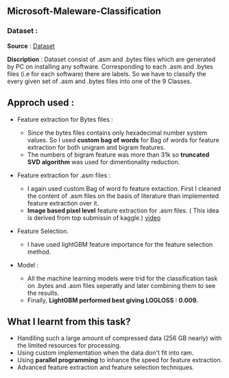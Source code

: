 ## Microsoft-Maleware-Classification

### Dataset : 
   **Source** : [Dataset](https://www.kaggle.com/c/malware-classification/data) 
   
   
   **Discription** : Dataset consist of .asm and .bytes files which are generated by PC on installing any software. Corresponding to each .asm and .bytes files (i.e for each software) there are labels. So we have to classify the every given set of .asm and .bytes files into one of the 9 Classes.
   
   
## Approch used : 

* Feature extraction for Bytes files : 
     * Since the  bytes files contains only hexadecimal number system values. So I used **custom bag of words** for Bag of words for feature extraction for both unigram and bigram features.
     * The numbers of bigram feature was more than 31k so **truncated SVD algorithm** was used for dimentionality reduction.
        
       
* Feature extraction for .asm files : 
     * I again used custom Bag of word fo feature extaction. First I cleaned the content of .asm files on the basis of literature than implemented feature extraction over it.
     * **Image based pixel level** feature extraction for .asm files. ( This idea is derived from top submissin of kaggle.) [video](https://www.youtube.com/watch?v=VLQTRlLGz5Y#t=13m11s)

* Feature Selection.
     * I have used lightGBM feature importance for the feature selection method.
               
* Model : 

   * All the machine learning models were trid for the classification task on .bytes and .asm files seperatly and later combining them to see the results.
   * Finally, <b>LightGBM performed best giving LOGLOSS : 0.009.</b>
  
## What I learnt from this task?

* Handiling such a large amount of compressed data (256 GB nearly) with the limited resources for processing.
* Using custom implementation when the data don't fit into ram.
* Using <b>parallel programming</b> to inhance the speed for feature extraction.
* Advanced feature extraction and feature selection techniques.

   
   

